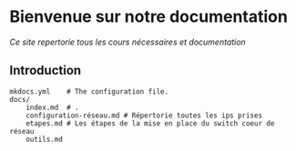 # **Bienvenue sur notre documentation**
*Ce site repertorie tous les cours nécessaires et documentation*

## Introduction 




    mkdocs.yml    # The configuration file.
    docs/
        index.md  # .
        configuration-réseau.md # Répertorie toutes les ips prises
        etapes.md # Les étapes de la mise en place du switch coeur de réseau
        outils.md




